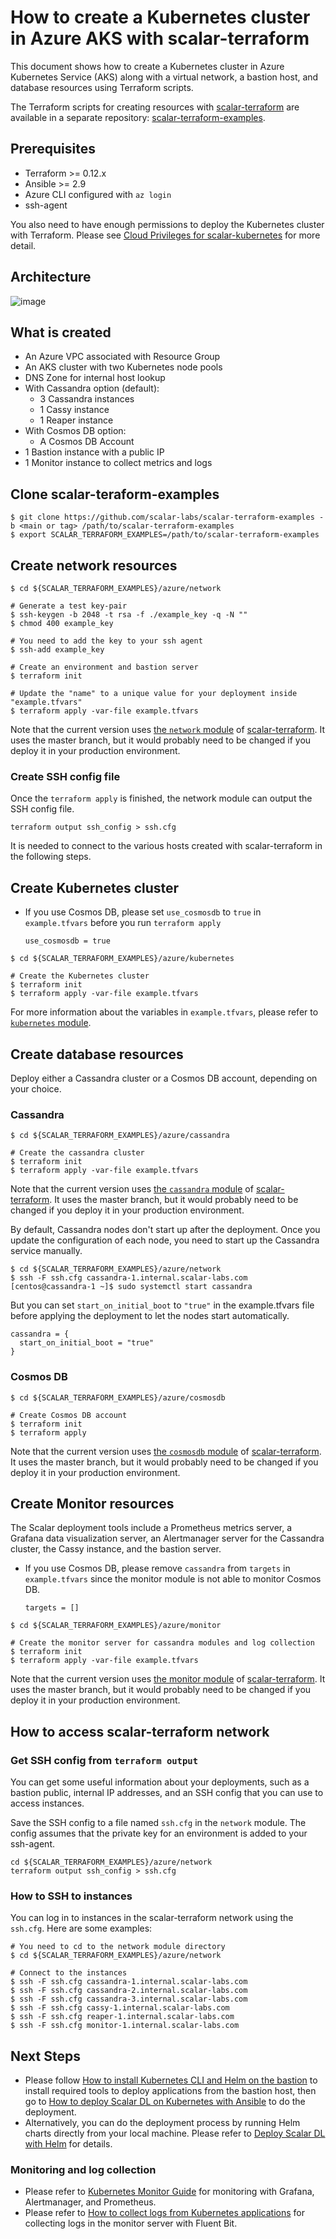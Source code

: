 # How to create a Kubernetes cluster in Azure AKS with scalar-terraform

This document shows how to create a Kubernetes cluster in Azure Kubernetes Service (AKS) along with a virtual network, a bastion host, and database resources using Terraform scripts.

The Terraform scripts for creating resources with [scalar-terraform](https://github.com/scalar-labs/scalar-terraform) are available in a separate repository:  [scalar-terraform-examples](https://github.com/scalar-labs/scalar-terraform-examples).

## Prerequisites

* Terraform >= 0.12.x
* Ansible >= 2.9
* Azure CLI configured with `az login`
* ssh-agent

You also need to have enough permissions to deploy the Kubernetes cluster with Terraform. Please see [Cloud Privileges for scalar-kubernetes](./CloudPrivileges.md#Azure) for more detail.

## Architecture

![image](images/architecture-aks.png)

## What is created

* An Azure VPC associated with Resource Group
* An AKS cluster with two Kubernetes node pools
* DNS Zone for internal host lookup
* With Cassandra option (default):
  * 3 Cassandra instances
  * 1 Cassy instance
  * 1 Reaper instance
* With Cosmos DB option:
  * A Cosmos DB Account
* 1 Bastion instance with a public IP
* 1 Monitor instance to collect metrics and logs

## Clone scalar-teraform-examples

```console
$ git clone https://github.com/scalar-labs/scalar-terraform-examples -b <main or tag> /path/to/scalar-terraform-examples
$ export SCALAR_TERRAFORM_EXAMPLES=/path/to/scalar-terraform-examples
```

## Create network resources

```console
$ cd ${SCALAR_TERRAFORM_EXAMPLES}/azure/network

# Generate a test key-pair
$ ssh-keygen -b 2048 -t rsa -f ./example_key -q -N ""
$ chmod 400 example_key

# You need to add the key to your ssh agent
$ ssh-add example_key

# Create an environment and bastion server
$ terraform init

# Update the "name" to a unique value for your deployment inside "example.tfvars"
$ terraform apply -var-file example.tfvars
```

Note that the current version uses [the `network` module](https://github.com/scalar-labs/scalar-terraform/tree/master/modules/azure/network) of [scalar-terraform](https://github.com/scalar-labs/scalar-terraform). It uses the master branch, but it would probably need to be changed if you deploy it in your production environment.

### Create SSH config file

Once the `terraform apply` is finished, the network module can output the SSH config file.

```console
terraform output ssh_config > ssh.cfg
```

It is needed to connect to the various hosts created with scalar-terraform in the following steps.

## Create Kubernetes cluster

* If you use Cosmos DB, please set `use_cosmosdb` to `true` in `example.tfvars` before you run `terraform apply`

    ```hcl
    use_cosmosdb = true
    ```

```console
$ cd ${SCALAR_TERRAFORM_EXAMPLES}/azure/kubernetes

# Create the Kubernetes cluster
$ terraform init
$ terraform apply -var-file example.tfvars
```

For more information about the variables in `example.tfvars`, please refer to [`kubernetes` module](https://github.com/scalar-labs/scalar-terraform/tree/master/modules/azure/kubernetes).

## Create database resources

Deploy either a Cassandra cluster or a Cosmos DB account, depending on your choice.

### Cassandra

```console
$ cd ${SCALAR_TERRAFORM_EXAMPLES}/azure/cassandra

# Create the cassandra cluster
$ terraform init
$ terraform apply -var-file example.tfvars
```

Note that the current version uses [the `cassandra` module](https://github.com/scalar-labs/scalar-terraform/tree/master/modules/azure/cassandra) of [scalar-terraform](https://github.com/scalar-labs/scalar-terraform). It uses the master branch, but it would probably need to be changed if you deploy it in your production environment.

By default, Cassandra nodes don't start up after the deployment. Once you update the configuration of each node, you need to start up the Cassandra service manually.

```console
$ cd ${SCALAR_TERRAFORM_EXAMPLES}/azure/network
$ ssh -F ssh.cfg cassandra-1.internal.scalar-labs.com
[centos@cassandra-1 ~]$ sudo systemctl start cassandra
```

But you can set `start_on_initial_boot` to `"true"` in the example.tfvars file before applying the deployment to let the nodes start automatically.

```hcl
cassandra = {
  start_on_initial_boot = "true"
}
```

### Cosmos DB

```console
$ cd ${SCALAR_TERRAFORM_EXAMPLES}/azure/cosmosdb

# Create Cosmos DB account
$ terraform init
$ terraform apply
```

Note that the current version uses [the `cosmosdb` module](https://github.com/scalar-labs/scalar-terraform/tree/master/modules/azure/cosmosdb) of [scalar-terraform](https://github.com/scalar-labs/scalar-terraform). It uses the master branch, but it would probably need to be changed if you deploy it in your production environment.

## Create Monitor resources

The Scalar deployment tools include a Prometheus metrics server, a Grafana data visualization server, an Alertmanager server for the Cassandra cluster, the Cassy instance, and the bastion server.

* If you use Cosmos DB, please remove `cassandra` from `targets` in `example.tfvars` since the monitor module is not able to monitor Cosmos DB.

    ```hcl
    targets = []
    ```

```console
$ cd ${SCALAR_TERRAFORM_EXAMPLES}/azure/monitor

# Create the monitor server for cassandra modules and log collection
$ terraform init
$ terraform apply -var-file example.tfvars
```

Note that the current version uses [the monitor module](https://github.com/scalar-labs/scalar-terraform/tree/master/modules/azure/monitor) of [scalar-terraform](https://github.com/scalar-labs/scalar-terraform/). It uses the master branch, but it would probably need to be changed if you deploy it in your production environment.

## How to access scalar-terraform network

### Get SSH config from `terraform output`

You can get some useful information about your deployments, such as a bastion public, internal IP addresses, and an SSH config that you can use to access instances.

Save the SSH config to a file named `ssh.cfg` in the `network` module. The config assumes that the private key for an environment is added to your ssh-agent.

```console
cd ${SCALAR_TERRAFORM_EXAMPLES}/azure/network
terraform output ssh_config > ssh.cfg
```

### How to SSH to instances

You can log in to instances in the scalar-terraform network using the `ssh.cfg`.
Here are some examples:

```console
# You need to cd to the network module directory
$ cd ${SCALAR_TERRAFORM_EXAMPLES}/azure/network

# Connect to the instances
$ ssh -F ssh.cfg cassandra-1.internal.scalar-labs.com
$ ssh -F ssh.cfg cassandra-2.internal.scalar-labs.com
$ ssh -F ssh.cfg cassandra-3.internal.scalar-labs.com
$ ssh -F ssh.cfg cassy-1.internal.scalar-labs.com
$ ssh -F ssh.cfg reaper-1.internal.scalar-labs.com
$ ssh -F ssh.cfg monitor-1.internal.scalar-labs.com
```

## Next Steps

* Please follow [How to install Kubernetes CLI and Helm on the bastion](https://github.com/scalar-labs/scalar-kubernetes/tree/master/docs/PrepareBastionTool.md) to install required tools to deploy applications from the bastion host, then go to [How to deploy Scalar DL on Kubernetes with Ansible](https://github.com/scalar-labs/scalar-kubernetes/tree/master/docs/DeployScalarDLAnsible.md) to do the deployment.
* Alternatively, you can do the deployment process by running Helm charts directly from your local machine. Please refer to [Deploy Scalar DL with Helm](https://github.com/scalar-labs/scalar-kubernetes/tree/master/docs/DeployScalarDLHelm.md) for details.

### Monitoring and log collection

* Please refer to [Kubernetes Monitor Guide](https://github.com/scalar-labs/scalar-kubernetes/tree/master/docs/K8sMonitorGuide.md) for monitoring with Grafana, Alertmanager, and Prometheus.
* Please refer to [How to collect logs from Kubernetes applications](https://github.com/scalar-labs/scalar-kubernetes/tree/master/docs/K8sLogCollectionGuide.md) for collecting logs in the monitor server with Fluent Bit.
